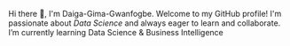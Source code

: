 Hi there 👋, I'm Daiga-Gima-Gwanfogbe. Welcome to my GitHub profile! I'm passionate about  *Data Science* and always eager to learn and collaborate. I’m currently learning Data Science & Business Intelligence
